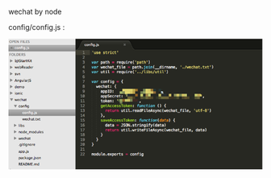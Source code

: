 wechat by node

config/config.js :

![image](https://github.com/Hugo-seth/wechat/blob/master/images/config.png)
